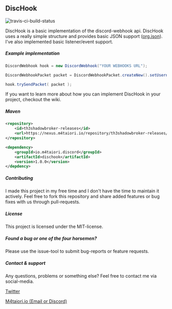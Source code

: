 ## DiscHook
![travis-ci-build-status](https://travis-ci.com/Th3Shadowbroker/DiscHook.svg?branch=master)

DiscHook is a basic implementation of the discord-webhook api. DiscHook uses a really simple
structure and provides basic JSON support ([org.json](https://github.com/stleary/JSON-java)).
I've also implemented basic listener/event support.

##### Example implementation
````java
DiscordWebhook hook = new DiscordWebhook("YOUR WEBHOOKS URL");

DiscordWebhookPacket packet = DiscordWebhookPacket.createNew().setUsername("Someone").setContent("Hello World");

hook.trySendPacket( packet );
````
If you want to learn more about how you can implement DiscHook in your project, checkout the wiki.

##### Maven
```xml
<repository>
    <id>th3shadowbroker-releases</id>
    <url>https://nexus.m4taiori.io/repository/th3shadowbroker-releases/</url>
</repository>

<dependency>
    <groupId>io.m4taiori.discord</groupId>
    <artifactId>dischook</artifactId>
    <version>1.0.0</version>
</depdency>
```

##### Contributing
I made this project in my free time and I don't have the time to maintain it actively. Feel free
to fork this repository and share added features or bug fixes with us through pull-requests.

##### License
This project is licensed under the MIT-license.

##### Found a bug or one of the four horsemen?
Please use the issue-tool to submit bug-reports or feature requests.

##### Contact & support
Any questions, problems or something else? Feel free to contact me via social-media.

[Twitter](https://twitter.com/m4taiori)

[M4taiori.io (Email or Discord)](https://m4taiori.io/#contact)